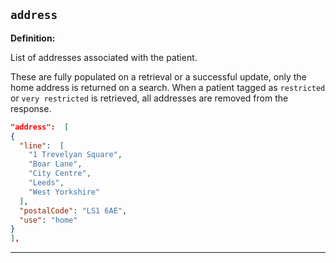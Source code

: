 ## `address`

<b>Definition:</b>

List of addresses associated with the patient.

These are fully populated on a retrieval or a successful update, only the home address is returned on a search. When a patient tagged as `restricted` or `very restricted` is retrieved, all addresses are removed from the response.

```json
"address":  [
{
  "line":  [
    "1 Trevelyan Square",
    "Boar Lane",
    "City Centre",
    "Leeds",
    "West Yorkshire"
  ],
  "postalCode": "LS1 6AE",
  "use": "home"
}
],
```

---